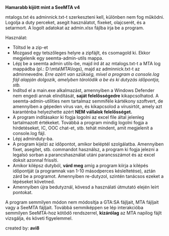 **Hamarabb kijött mint a SeeMTA v4**

mtalogs.txt és adminnick.txt-t szerkeszteni kell, különben nem fog működni.
Logolja a duty perceket, asegit használatot, fixeket, olajcserét, és a setarmort.
A logolt adatokat az admin.xlsx fájlba írja be a program.

Használat:

- Töltsd le a zip-et
- Mozgasd egy tetszőleges helyre a zipfájlt, és csomagold ki. Ekkor megjelenik egy seemta-admin-utils mappa.
- Lépj be a seemta admin utils-be, majd írd át az mtalogs.txt-t a MTA log mappádba (pl.: D:\mta\MTA\logs), majd az adminnick.txt-t az adminnevedre. _Erre azért van szükség, mivel a program a console.log fájl alapján dolgozik, amelyben tárolódik a be és ki dutyzás időpontja, stb._
- Indítsd el a main.exe alkalmazást, amennyiben a Windows Defender nem engedi annak elindítását, **saját felelősségedre** kikapcsolhatod. A seemta-admin-utilities nem tartalmaz semmiféle kártékony szoftvert, de amennyiben a gépeden vírus van, és kikapcsolod a vírusirtót, amely azt karanténba helyezhette azért **NEM vállalok felelősséget.**
- A program indításakor ki fogja logolni az excel file által jelenleg tartalmazott értékeket. Továbbá a program mindig logolni fogja a hírdetéseket, IC, OOC chat-et, stb. tehát mindent, amit megjelenít a console.log fájl.
- Lépj adminduty-ba.
- A program kijelzi az időpontot, amikor beléptél szolgálatba. Amennyiben fixet, asegitet, stb. commandot használsz, a program ki fogja jelezni a legalsó sorban a parancshasználat utáni parancsszámot és az excel doksit azonnal frissíti.
- Amikor kilépsz dutyból, **várd meg** amíg a program kiírja a kilépés időpontját (a programnak van 1-10 másodperces késleltetése), aztán zárd be a programot. Amennyiben re-dutyzol, szintén tanácsos ezeket a lépéseket követned.
- Amennyiben újra bedutyznál, kövesd a használati útmutató elején leírt pontokat.

A program semmilyen módon nem módosítja a GTA:SA fájljait, MTA fájljait vagy a SeeMTA fájljait. Továbbá semmiképpen se lép interakcióba semmilyen SeeMTA-hoz kötődő rendszerrel, **kizárólag** az MTA napilog fájlt vizsgálja, és követi figyelemmel. 

created by: **avi8**
